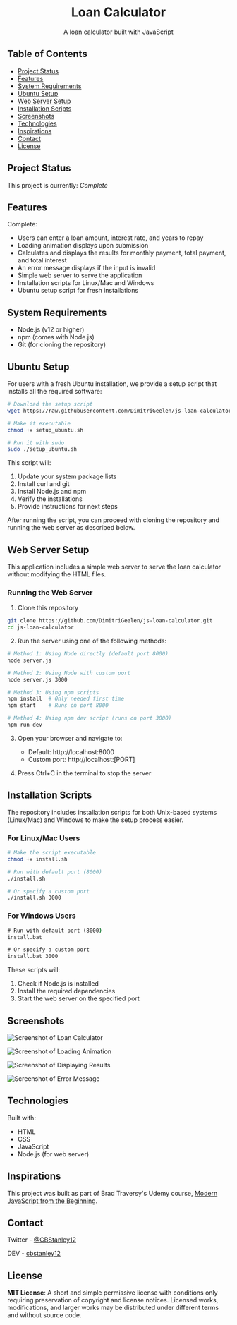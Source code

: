 <h1 align="center">Loan Calculator</h1>
<p align="center">A loan calculator built with JavaScript</p>

## Table of Contents
* [Project Status](#project-status)
* [Features](#features)
* [System Requirements](#system-requirements)
* [Ubuntu Setup](#ubuntu-setup)
* [Web Server Setup](#web-server-setup)
* [Installation Scripts](#installation-scripts)
* [Screenshots](#screenshots)
* [Technologies](#technologies)
* [Inspirations](#inspirations)
* [Contact](#contact)
* [License](#license)

## Project Status
This project is currently: _Complete_

## Features
Complete:
* Users can enter a loan amount, interest rate, and years to repay
* Loading animation displays upon submission
* Calculates and displays the results for monthly payment, total payment, and total interest
* An error message displays if the input is invalid
* Simple web server to serve the application
* Installation scripts for Linux/Mac and Windows
* Ubuntu setup script for fresh installations

## System Requirements
* Node.js (v12 or higher)
* npm (comes with Node.js)
* Git (for cloning the repository)

## Ubuntu Setup
For users with a fresh Ubuntu installation, we provide a setup script that installs all the required software:

```bash
# Download the setup script
wget https://raw.githubusercontent.com/DimitriGeelen/js-loan-calculator/master/setup_ubuntu.sh

# Make it executable
chmod +x setup_ubuntu.sh

# Run it with sudo
sudo ./setup_ubuntu.sh
```

This script will:
1. Update your system package lists
2. Install curl and git
3. Install Node.js and npm
4. Verify the installations
5. Provide instructions for next steps

After running the script, you can proceed with cloning the repository and running the web server as described below.

## Web Server Setup
This application includes a simple web server to serve the loan calculator without modifying the HTML files.

### Running the Web Server
1. Clone this repository
```bash
git clone https://github.com/DimitriGeelen/js-loan-calculator.git
cd js-loan-calculator
```

2. Run the server using one of the following methods:

```bash
# Method 1: Using Node directly (default port 8000)
node server.js

# Method 2: Using Node with custom port
node server.js 3000

# Method 3: Using npm scripts
npm install  # Only needed first time
npm start    # Runs on port 8000

# Method 4: Using npm dev script (runs on port 3000)
npm run dev
```

3. Open your browser and navigate to:
   - Default: http://localhost:8000
   - Custom port: http://localhost:[PORT]

4. Press Ctrl+C in the terminal to stop the server

## Installation Scripts
The repository includes installation scripts for both Unix-based systems (Linux/Mac) and Windows to make the setup process easier.

### For Linux/Mac Users
```bash
# Make the script executable
chmod +x install.sh

# Run with default port (8000)
./install.sh

# Or specify a custom port
./install.sh 3000
```

### For Windows Users
```cmd
# Run with default port (8000)
install.bat

# Or specify a custom port
install.bat 3000
```

These scripts will:
1. Check if Node.js is installed
2. Install the required dependencies
3. Start the web server on the specified port

## Screenshots
![Screenshot of Loan Calculator](./images/loan-calc.png)

![Screenshot of Loading Animation](./images/loan-calc-load.png)

![Screenshot of Displaying Results](./images/loan-calc-res.png)

![Screenshot of Error Message](./images/loan-calc-error.png)

## Technologies
Built with:
* HTML
* CSS
* JavaScript
* Node.js (for web server)

## Inspirations
This project was built as part of Brad Traversy's Udemy course, [Modern JavaScript from the Beginning](https://www.udemy.com/modern-javascript-from-the-beginning/).

## Contact
Twitter - [@CBStanley12](https://twitter.com/CBStanley12)

DEV - [cbstanley12](https://dev.to/cbstanley12)

## License
**MIT License**: 
A short and simple permissive license with conditions only requiring preservation of copyright and license notices. Licensed works, modifications, and larger works may be distributed under different terms and without source code.